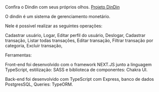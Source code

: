 Confira o Dindin com seus próprios olhos. <a href="https://dindin-amber.vercel.app/" target="_blank">Projeto DinDin</a>

O dindin é um  sistema de gerenciamento monetário.

Nele é possivel realizar as seguintes operações:

Cadastrar usuário,
Logar,
Editar perfil do usuário,
Deslogar,
Cadastrar transação,
Listar todas transações,
Editar transação,
Filtrar transação por categoria,
Excluir transação,

Ferramentas:

Front-end foi desenvolvido com o framework NEXT.JS junto a linguagem TypeScript, estilização: SASS e biblioteca de componentes: Chakra UI.

Back-end foi desenvolvido com TypeScript com Express, banco de dados PostgresSQL, Queries: TypeORM.
